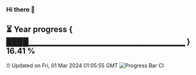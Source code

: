 ### Hi there 👋
⏳ Year progress { ████▁▁▁▁▁▁▁▁▁▁▁▁▁▁▁▁▁▁▁▁▁▁▁▁▁▁ } 16.41 %
---
⏰ Updated on Fri, 01 Mar 2024 01:05:55 GMT
![Progress Bar CI](https://github.com/liununu/liununu/workflows/Progress%20Bar%20CI/badge.svg)
